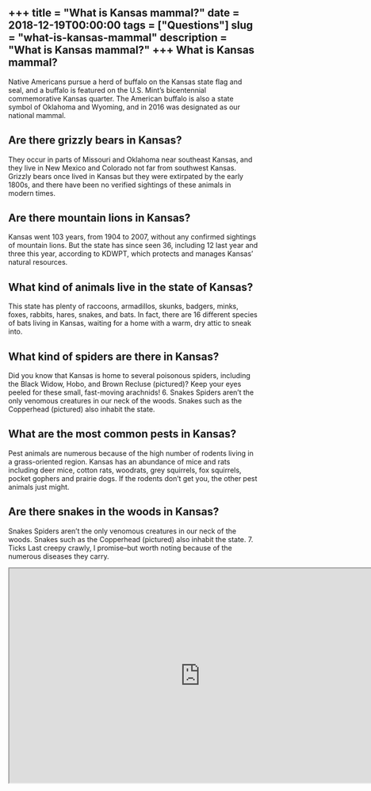 +++
title = "What is Kansas mammal?"
date = 2018-12-19T00:00:00
tags = ["Questions"]
slug = "what-is-kansas-mammal"
description = "What is Kansas mammal?"
+++
What is Kansas mammal?
----------------------

Native Americans pursue a herd of buffalo on the Kansas state flag and seal, and a buffalo is featured on the U.S. Mint’s bicentennial commemorative Kansas quarter. The American buffalo is also a state symbol of Oklahoma and Wyoming, and in 2016 was designated as our national mammal.

Are there grizzly bears in Kansas?
----------------------------------

They occur in parts of Missouri and Oklahoma near southeast Kansas, and they live in New Mexico and Colorado not far from southwest Kansas. Grizzly bears once lived in Kansas but they were extirpated by the early 1800s, and there have been no verified sightings of these animals in modern times.

Are there mountain lions in Kansas?
-----------------------------------

Kansas went 103 years, from 1904 to 2007, without any confirmed sightings of mountain lions. But the state has since seen 36, including 12 last year and three this year, according to KDWPT, which protects and manages Kansas’ natural resources.

What kind of animals live in the state of Kansas?
-------------------------------------------------

This state has plenty of raccoons, armadillos, skunks, badgers, minks, foxes, rabbits, hares, snakes, and bats. In fact, there are 16 different species of bats living in Kansas, waiting for a home with a warm, dry attic to sneak into.

What kind of spiders are there in Kansas?
-----------------------------------------

Did you know that Kansas is home to several poisonous spiders, including the Black Widow, Hobo, and Brown Recluse (pictured)? Keep your eyes peeled for these small, fast-moving arachnids! 6. Snakes Spiders aren’t the only venomous creatures in our neck of the woods. Snakes such as the Copperhead (pictured) also inhabit the state.

What are the most common pests in Kansas?
-----------------------------------------

Pest animals are numerous because of the high number of rodents living in a grass-oriented region. Kansas has an abundance of mice and rats including deer mice, cotton rats, woodrats, grey squirrels, fox squirrels, pocket gophers and prairie dogs. If the rodents don’t get you, the other pest animals just might.

Are there snakes in the woods in Kansas?
----------------------------------------

Snakes Spiders aren’t the only venomous creatures in our neck of the woods. Snakes such as the Copperhead (pictured) also inhabit the state. 7. Ticks Last creepy crawly, I promise–but worth noting because of the numerous diseases they carry.

<iframe allow="accelerometer; autoplay; clipboard-write; encrypted-media; gyroscope; picture-in-picture" allowfullscreen="" class="__youtube_prefs__  epyt-is-override  no-lazyload" data-no-lazy="1" data-origheight="433" data-origwidth="770" data-skipgform_ajax_framebjll="" height="433" id="_ytid_54627" loading="lazy" src="https://www.youtube.com/embed/B0mFyC8Tm3s?enablejsapi=1&autoplay=0&cc_load_policy=0&cc_lang_pref=&iv_load_policy=1&loop=0&modestbranding=0&rel=1&fs=1&playsinline=0&autohide=2&theme=dark&color=red&controls=1&" title="YouTube player" width="770"></iframe>